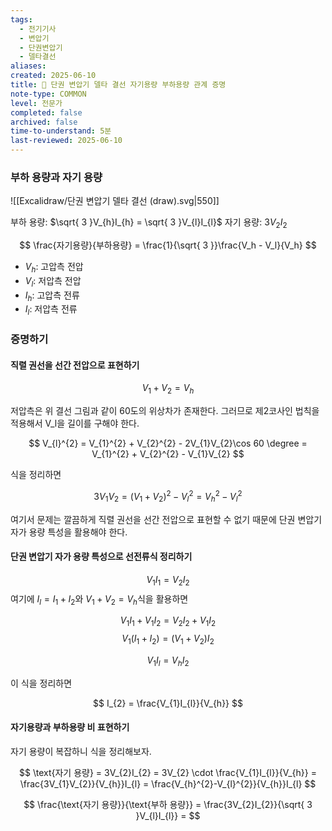 ```yaml
---
tags: 
  - 전기기사
  - 변압기
  - 단권변압기
  - 델타결선
aliases: 
created: 2025-06-10
title: 📝 단권 변압기 델타 결선 자기용량 부하용량 관계 증명
note-type: COMMON
level: 전문가
completed: false
archived: false
time-to-understand: 5분
last-reviewed: 2025-06-10
---
```


### 부하 용량과 자기 용량
![[Excalidraw/단권 변압기 델타 결선 (draw).svg|550]]

부하 용량: $\sqrt{ 3 }V_{h}I_{h} = \sqrt{ 3 }V_{l}I_{l}$
자기 용량: $3V_{2}I_{2}$

$$
\frac{자기용량}{부하용량} = \frac{1}{\sqrt{ 3 }}\frac{V_h - V_l}{V_h}
$$
- $V_h$: 고압측 전압
- $V_l$: 저압측 전압
- $I_h$: 고압측 전류
- $I_l$: 저압측 전류

### 증명하기
#### 직렬 권선을 선간 전압으로 표현하기

$$
V_{1} +V_{2} = V_{h}
$$

저압측은 위 결선 그림과 같이 60도의 위상차가 존재한다. 그러므로 제2코사인 법칙을 적용해서 V_l을 길이를 구해야 한다.

$$
V_{l}^{2} = V_{1}^{2} + V_{2}^{2} - 2V_{1}V_{2}\cos 60 \degree = V_{1}^{2} + V_{2}^{2} - V_{1}V_{2}
$$

식을 정리하면

$$
3V_{1}V_{2} = (V_{1}+V_{2})^{2} - V_{l}^{2} = V_{h}^{2} - V_{l}^{2}
$$

여기서 문제는 깔끔하게 직렬 권선을 선간 전압으로 표현할 수 없기 때문에 단권 변압기 자가 용량 특성을 활용해야 한다.

#### 단권 변압기 자가 용량 특성으로 선전류식 정리하기
$$
V_{1}I_{1} = V_{2}I_{2}
$$
여기에 $I_{l} = I_{1}+I_{2}$와 $V_{1}+V_{2}=V_{h}$식을 활용하면

$$
V_{1}I_{1} + V_{1}I_{2} = V_{2}I_{2} + V_{1}I_{2}
$$
$$
V_{1}(I_{1}+I_{2}) = (V_{1}+V_{2})I_{2}
$$

$$
V_{1}I_{l} = V_{h}I_{2}
$$

이 식을 정리하면

$$
I_{2} = \frac{V_{1}I_{l}}{V_{h}}
$$
#### 자기용량과 부하용량 비 표현하기

자기 용량이 복잡하니 식을 정리해보자.

$$
\text{자기 용량} = 3V_{2}I_{2} = 3V_{2} \cdot \frac{V_{1}I_{l}}{V_{h}} = \frac{3V_{1}V_{2}}{V_{h}}I_{l} = \frac{V_{h}^{2}-V_{l}^{2}}{V_{h}}I_{l}
$$


$$
\frac{\text{자기 용량}}{\text{부하 용량}} = \frac{3V_{2}I_{2}}{\sqrt{ 3 }V_{l}I_{l}} = 
$$
